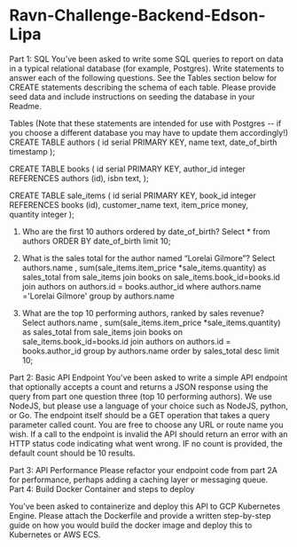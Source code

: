 # Ravn-Challenge-Backend-Edson-Lipa

Part 1: SQL
You’ve been asked to write some SQL queries to report on data in a typical relational database (for example, Postgres). Write statements to answer each of the following questions. See the Tables section below for CREATE statements describing the schema of each table. Please provide seed data and include instructions on seeding the database in your Readme.

Tables
(Note that these statements are intended for use with Postgres -- if you choose a different database you may have to update them accordingly!)				
CREATE TABLE authors (
  id serial PRIMARY KEY,
  name text,
  date_of_birth timestamp
);
						
CREATE TABLE books (
  id serial PRIMARY KEY,
  author_id integer REFERENCES authors (id),
  isbn text,
);
						
CREATE TABLE sale_items (
  id serial PRIMARY KEY,
  book_id integer REFERENCES books (id),
  customer_name text,
  item_price money,			
  quantity integer
);					

1. Who are the first 10 authors ordered by date_of_birth?
    Select * from authors ORDER BY date_of_birth limit 10;
2. What is the sales total for the author named “Lorelai Gilmore”?
    Select authors.name , sum(sale_items.item_price *sale_items.quantity) as sales_total from sale_items 
        join books on sale_items.book_id=books.id 
        join authors on authors.id = books.author_id where authors.name ='Lorelai Gilmore' group by authors.name
        
3. What are the top 10 performing authors, ranked by sales revenue?	
    Select authors.name , sum(sale_items.item_price *sale_items.quantity) as sales_total from sale_items 
        join books on sale_items.book_id=books.id 
        join authors on authors.id = books.author_id 
        group by authors.name order by sales_total desc limit 10;
        
Part 2: Basic API Endpoint
You’ve been asked to write a simple API endpoint that optionally accepts a count and returns a JSON response using the query from part one question three (top 10 performing authors). We use NodeJS, but please use a language of your choice such as NodeJS, python, or Go.
The endpoint itself should be a GET operation that takes a query parameter called count. You are free to choose any URL or route name you wish.
If a call to the endpoint is invalid the API should return an error with an HTTP status code indicating what went wrong. IF no count is provided, the default count should be 10 results.

Part 3: API Performance
Please refactor your endpoint code from part 2A for performance, perhaps adding a caching layer or messaging queue.				
Part 4: Build Docker Container and steps to deploy

You’ve been asked to containerize and deploy this API to GCP Kubernetes Engine. Please attach the Dockerfile and provide a written step-by-step guide on how you would build the docker image and deploy this to Kubernetes or AWS ECS.
